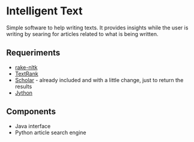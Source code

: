 # Intelligent Text

Simple software to help writing texts. It provides insights while the user is writing by searing for articles related to what is being written.

## Requeriments

- [rake-nltk](https://github.com/csurfer/rake-nltk)
- [TextRank](https://github.com/davidadamojr/TextRank)
- [Scholar](https://github.com/ckreibich/scholar.py) - already included and with a little change, just to return the results
- [Jython](http://www.jython.org/)

## Components

- Java interface
- Python article search engine
